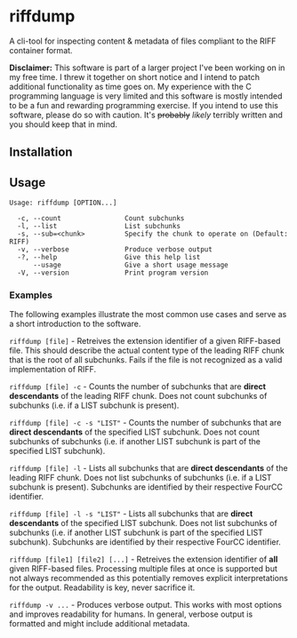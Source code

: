 # riffdump
A cli-tool for inspecting content &amp; metadata of files compliant to the RIFF container format. 

**Disclaimer:** This software is part of a larger project I've been working on in my free time. I threw it together on short notice and I intend to patch additional functionality as time goes on. My experience with the C programming language is very limited and this software is mostly intended to be a fun and rewarding programming exercise. If you intend to use this software, please do so with caution. It's ~~probably~~ *likely* terribly written and you should keep that in mind.
## Installation
## Usage
```
Usage: riffdump [OPTION...]

  -c, --count                Count subchunks
  -l, --list                 List subchunks
  -s, --sub=<chunk>          Specify the chunk to operate on (Default: RIFF)
  -v, --verbose              Produce verbose output
  -?, --help                 Give this help list
      --usage                Give a short usage message
  -V, --version              Print program version

```


### Examples
The following examples illustrate the most common use cases and serve as a short introduction to the software.

`riffdump [file]` - Retreives the extension identifier of a given RIFF-based file. This should describe the actual content type of the leading RIFF chunk that is the root of all subchunks. Fails if the file is not recognized as a valid implementation of RIFF. 

`riffdump [file] -c` - Counts the number of subchunks that are **direct descendants** of the leading RIFF chunk. Does not count subchunks of subchunks (i.e. if a LIST subchunk is present).

`riffdump [file] -c -s "LIST"` - Counts the number of subchunks that are **direct descendants** of the specified LIST subchunk. Does not count subchunks of subchunks (i.e. if another LIST subchunk is part of the specified LIST subchunk).

`riffdump [file] -l` - Lists all subchunks that are **direct descendants** of the leading RIFF chunk. Does not list subchunks of subchunks (i.e. if a LIST subchunk is present). Subchunks are identified by their respective FourCC identifier.


`riffdump [file] -l -s "LIST"` - Lists all subchunks that are **direct descendants** of the specified LIST subchunk. Does not list subchunks of subchunks (i.e. if another LIST subchunk is part of the specified LIST subchunk). Subchunks are identified by their respective FourCC identifier.


`riffdump [file1] [file2] [...]` - Retreives the extension identifier of **all** given RIFF-based files. Processing multiple files at once is supported but not always recommended as this potentially removes explicit interpretations for the output. Readability is key, never sacrifice it.

`riffdump -v ...` - Produces verbose output. This works with most options and improves readability for humans. In general, verbose output is formatted and might include additional metadata. 
